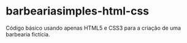 # barbeariasimples-html-css
Código básico usando apenas HTML5 e CSS3 para a criação de uma barbearia fictícia.
